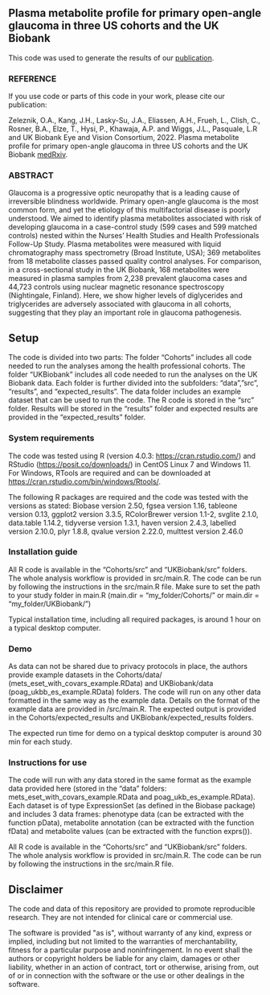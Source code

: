 ## Plasma metabolite profile for primary open-angle glaucoma in three US cohorts and the UK Biobank

This code was used to generate the results of our [publication](https://www.medrxiv.org/content/10.1101/2022.02.24.22271483v1). 

### REFERENCE
If you use code or parts of this code in your work, please cite our publication:

Zeleznik, O.A., Kang, J.H., Lasky-Su, J.A., Eliassen, A.H., Frueh, L., Clish, C., Rosner, B.A., Elze, T., Hysi, P., Khawaja, A.P. and Wiggs, J.L., Pasquale, L.R and UK Biobank Eye and Vision Consortium, 2022. 
Plasma metabolite profile for primary open-angle glaucoma in three US cohorts and the UK Biobank [medRxiv](https://www.medrxiv.org/content/10.1101/2022.02.24.22271483v1).

### ABSTRACT

Glaucoma is a progressive optic neuropathy that is a leading cause of irreversible blindness worldwide. 
Primary open-angle glaucoma is the most common form, and yet the etiology of this multifactorial disease 
is poorly understood. We aimed to identify plasma metabolites associated with risk of developing glaucoma 
in a case-control study (599 cases and 599 matched controls) nested within the Nurses’ Health Studies and 
Health Professionals Follow-Up Study. Plasma metabolites were measured with liquid chromatography mass 
spectrometry (Broad Institute, USA); 369 metabolites from 18 metabolite classes passed quality control 
analyses. For comparison, in a cross-sectional study in the UK Biobank, 168 metabolites were measured 
in plasma samples from 2,238 prevalent glaucoma cases and 44,723 controls using nuclear magnetic resonance 
spectroscopy (Nightingale, Finland). Here, we show higher levels of diglycerides and triglycerides are 
adversely associated with glaucoma in all cohorts, suggesting that they play an important role in 
glaucoma pathogenesis.

## Setup

The code is divided into two parts: The folder “Cohorts” includes all code needed 
to run the analyses among the health professional cohorts. The folder “UKBiobank” 
includes all code needed to run the analyses on the UK Biobank data. Each folder 
is further divided into the subfolders: “data”,”src”, “results”, and “expected_results”. 
The data folder includes an example dataset that can be used to run the code. 
The R code is stored in the “src” folder. Results will be stored in the “results” 
folder and expected results are provided in the “expected_results” folder.

### System requirements

The code was tested using R (version 4.0.3: https://cran.rstudio.com/) and 
RStudio (https://posit.co/downloads/) in CentOS Linux 7 and Windows 11. For Windows, 
RTools are required and can be downloaded at https://cran.rstudio.com/bin/windows/Rtools/.

The following R packages are required and the code was tested with the versions as stated: 
Biobase version 2.50, fgsea version 1.16, tableone version 0.13,  ggplot2 version 3.3.5, 
RColorBrewer version 1.1-2, svglite 2.1.0, data.table 1.14.2, tidyverse version 1.3.1, 
haven version 2.4.3, labelled version 2.10.0, plyr 1.8.8, qvalue version 2.22.0, 
multtest version 2.46.0

### Installation guide

All R code is available in the “Cohorts/src” and “UKBiobank/src” folders. The whole analysis workflow is provided in 
src/main.R. The code can be run by following the instructions in the src/main.R file. 
Make sure to set the path to your study folder in main.R (main.dir = “my_folder/Cohorts/” 
or main.dir = “my_folder/UKBiobank/”)

Typical installation time, including all required packages, is around 1 hour on a typical 
desktop computer.

### Demo

As data can not be shared due to privacy protocols in place, the authors provide example 
datasets in the Cohorts/data/ (mets_eset_with_covars_example.RData) and UKBiobank/data 
(poag_ukbb_es_example.RData) folders. The code will run on any other data formatted in 
the same way as the example data. Details on the format of the example data are provided 
in /src/main.R. The expected output is provided in the Cohorts/expected_results and 
UKBiobank/expected_results folders.

The expected run time for demo on a typical desktop computer is around 30 min for each study. 

### Instructions for use

The code will run with any data stored in the same format as the example data provided here 
(stored in the “data” folders: mets_eset_with_covars_example.RData and poag_ukb_es_example.RData). 
Each dataset is of type ExpressionSet (as defined in the Biobase package) and includes 3 
data frames: phenotype data (can be extracted with the function pData), metabolite 
annotation (can be extracted with the function fData) and metabolite values (can be extracted 
with the function exprs()).

All R code is available in the “Cohorts/src” and “UKBiobank/src” folders. The whole analysis workflow 
is provided in src/main.R. The code can be run by following the instructions in the src/main.R file.

## Disclaimer

The code and data of this repository are provided to promote reproducible research. They are not intended for clinical care or commercial use.

The software is provided "as is", without warranty of any kind, express or implied, including but not limited to the warranties of merchantability, fitness for a particular purpose and noninfringement. In no event shall the authors or copyright holders be liable for any claim, damages or other liability, whether in an action of contract, tort or otherwise, arising from, out of or in connection with the software or the use or other dealings in the software.
